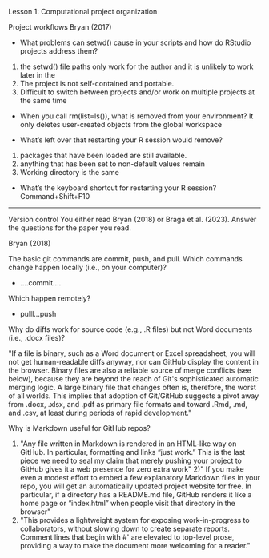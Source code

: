 Lesson 1: Computational project organization

Project workflows
Bryan (2017)

- What problems can setwd() cause in your scripts and how do RStudio projects address them?
1) the setwd() file paths only work for the author and it is unlikely to work later in the
2) The project is not self-contained and portable. 
3) Difficult to switch between projects and/or work on multiple projects at the same time

- When you call rm(list=ls()), what is removed from your environment? 
It only deletes user-created objects from the global workspace

- What’s left over that restarting your R session would remove? 
1) packages that have been loaded are still available. 
2) anything that has been set to non-default values remain  
3) Working directory is the same 

- What’s the keyboard shortcut for restarting your R session?
Command+Shift+F10 

--------------------------------------------------------------------------------
Version control
You either read Bryan (2018) or Braga et al. (2023). Answer the questions for the paper you read.

Bryan (2018)

The basic git commands are commit, push, and pull. Which commands change happen locally (i.e., on your computer)? 
- ....commit....

Which happen remotely?
- pulll...push

Why do diffs work for source code (e.g., .R files) but not Word documents (i.e., .docx files)?

"If a file is binary, such as a Word document or Excel spreadsheet, you will not get human-readable diffs anyway, nor can GitHub display the content in the browser. Binary files are also a reliable source of merge conflicts (see below), because they are beyond the reach of Git's sophisticated automatic merging logic. A large binary file that changes often is, therefore, the worst of all worlds. This implies that adoption of Git/GitHub suggests a pivot away from .docx, .xlsx, and .pdf as primary file formats and toward .Rmd, .md, and .csv, at least during periods of rapid development."


Why is Markdown useful for GitHub repos?
1) "Any file written in Markdown is rendered in an HTML-like way on GitHub. In particular, formatting and links “just work.” This is the last piece we need to seal my claim that merely pushing your project to GitHub gives it a web presence for zero extra work"
2)" If you make even a modest effort to embed a few explanatory Markdown files in your repo, you will get an automatically updated project website for free. In particular, if a directory has a README.md file, GitHub renders it like a home page or “index.html” when people visit that directory in the browser"
3) "This provides a lightweight system for exposing work-in-progress to collaborators, without slowing down to create separate reports. Comment lines that begin with #' are elevated to top-level prose, providing a way to make the document more welcoming for a reader."


